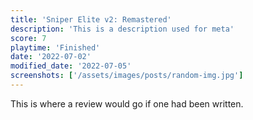 ```yaml
---
title: 'Sniper Elite v2: Remastered'
description: 'This is a description used for meta'
score: 7
playtime: 'Finished'
date: '2022-07-02'
modified_date: '2022-07-05'
screenshots: ['/assets/images/posts/random-img.jpg']
---
```


This is where a review would go if one had been written.
